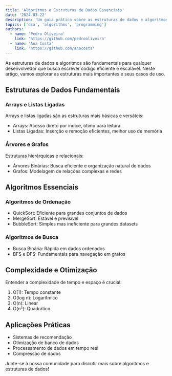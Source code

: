 ```yaml
---
title: 'Algoritmos e Estruturas de Dados Essenciais'
date: '2024-03-22'
description: 'Um guia prático sobre as estruturas de dados e algoritmos mais importantes para desenvolvedores'
topics: ['dsa', 'algorithms', 'programming']
authors:
  - name: 'Pedro Oliveira'
    link: 'https://github.com/pedrooliveira'
  - name: 'Ana Costa'
    link: 'https://github.com/anacosta'
---
```


As estruturas de dados e algoritmos são fundamentais para qualquer desenvolvedor que busca escrever código eficiente e escalável. Neste artigo, vamos explorar as estruturas mais importantes e seus casos de uso.

## Estruturas de Dados Fundamentais

### Arrays e Listas Ligadas

Arrays e listas ligadas são as estruturas mais básicas e versáteis:

- Arrays: Acesso direto por índice, ótimo para leitura
- Listas Ligadas: Inserção e remoção eficientes, melhor uso de memória

### Árvores e Grafos

Estruturas hierárquicas e relacionais:

- Árvores Binárias: Busca eficiente e organização natural de dados
- Grafos: Modelagem de relações complexas e redes

## Algoritmos Essenciais

### Algoritmos de Ordenação

- QuickSort: Eficiente para grandes conjuntos de dados
- MergeSort: Estável e previsível
- BubbleSort: Simples mas ineficiente para grandes datasets

### Algoritmos de Busca

- Busca Binária: Rápida em dados ordenados
- BFS e DFS: Fundamentais para navegação em grafos

## Complexidade e Otimização

Entender a complexidade de tempo e espaço é crucial:

1. O(1): Tempo constante
2. O(log n): Logarítmico
3. O(n): Linear
4. O(n²): Quadrático

## Aplicações Práticas

- Sistemas de recomendação
- Otimização de banco de dados
- Processamento de dados em tempo real
- Compressão de dados

Junte-se à nossa comunidade para discutir mais sobre algoritmos e estruturas de dados! 